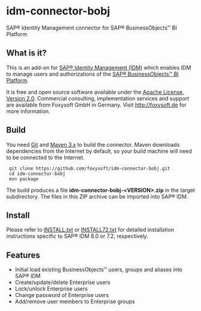 # idm-connector-bobj
SAP&reg; Identity Management connector for SAP&reg; BusinessObjects&trade; BI Platform
## What is it?
This is an add-on for [SAP&reg; Identity Management (IDM)](http://go.sap.com/product/technology-platform/identity-management.html) which enables IDM to manage users and authorizations of the [SAP&reg; BusinessObjects&trade; BI Platform](http://go.sap.com/germany/product/analytics/bi-platform.html).

It is free and open source software available under the [Apache License, Version 2.0](https://www.apache.org/licenses/LICENSE-2.0.txt). Commercial consulting, implementation services and support are available from Foxysoft GmbH in Germany. Visit http://foxysoft.de for more information.
## Build
You need [Git](https://git-scm.com/) and [Maven 3.x](https://maven.apache.org/) to build the connector. Maven downloads dependencies from the Internet by default, so your build machine will need to be connected to the Internet.

     git clone https://github.com/foxysoft/idm-connector-bobj.git
     cd idm-connector-bobj
     mvn package
     
The build produces a file **idm-connector-bobj-&lt;VERSION&gt;.zip**  in the target subdirectory. The files in this ZIP archive can be imported into SAP&reg; IDM.
## Install
Please refer to [INSTALL.txt](INSTALL.md) or [INSTALL72.txt](INSTALL72.md) for detailed installation instructions specific to SAP&reg; IDM 8.0 or 7.2, respectively.
## Features
* Initial load existing BusinessObjects&trade; users, groups and aliases into SAP&reg; IDM
* Create/update/delete Enterprise users
* Lock/unlock Enterprise users
* Change password of Enterprise users
* Add/remove user members to Enterprise groups
